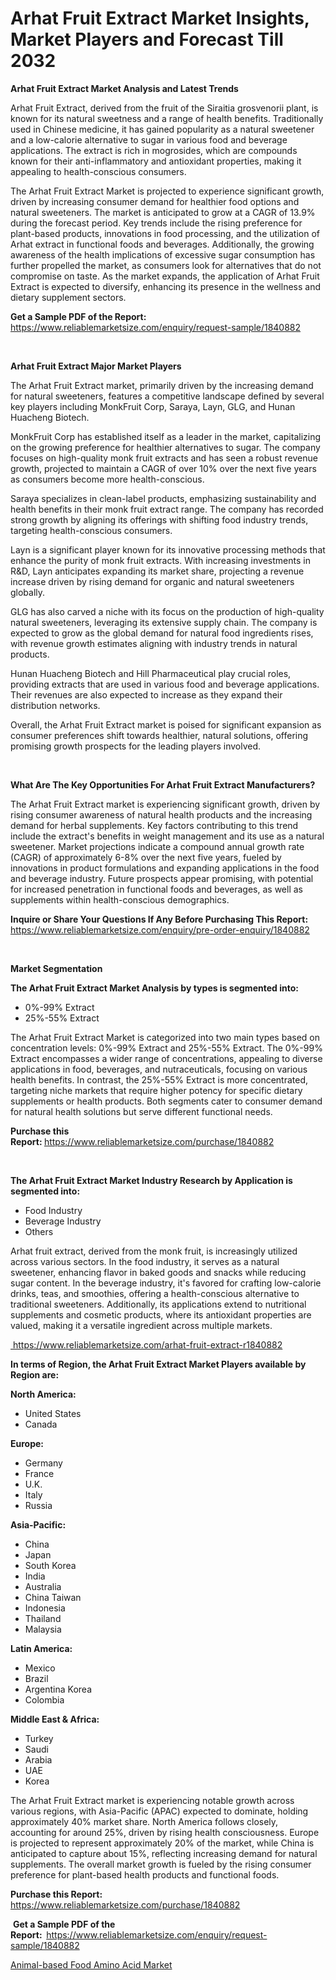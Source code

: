<p><h1>Arhat Fruit Extract Market Insights, Market Players and Forecast Till 2032</h1></p><p><strong>Arhat Fruit Extract Market Analysis and Latest Trends</strong></p>
<p><p>Arhat Fruit Extract, derived from the fruit of the Siraitia grosvenorii plant, is known for its natural sweetness and a range of health benefits. Traditionally used in Chinese medicine, it has gained popularity as a natural sweetener and a low-calorie alternative to sugar in various food and beverage applications. The extract is rich in mogrosides, which are compounds known for their anti-inflammatory and antioxidant properties, making it appealing to health-conscious consumers.</p><p>The Arhat Fruit Extract Market is projected to experience significant growth, driven by increasing consumer demand for healthier food options and natural sweeteners. The market is anticipated to grow at a CAGR of 13.9% during the forecast period. Key trends include the rising preference for plant-based products, innovations in food processing, and the utilization of Arhat extract in functional foods and beverages. Additionally, the growing awareness of the health implications of excessive sugar consumption has further propelled the market, as consumers look for alternatives that do not compromise on taste. As the market expands, the application of Arhat Fruit Extract is expected to diversify, enhancing its presence in the wellness and dietary supplement sectors.</p></p>
<p><strong>Get a Sample PDF of the Report:&nbsp;</strong> <a href="https://www.reliablemarketsize.com/enquiry/request-sample/1840882?utm_campaign=2283&utm_medium=2&utm_source=Github&utm_content=ia&utm_term=15022025&utm_id=arhat-fruit-extract">https://www.reliablemarketsize.com/enquiry/request-sample/1840882</a></p>
<p>&nbsp;</p>
<p><strong>Arhat Fruit Extract Major Market Players</strong></p>
<p><p>The Arhat Fruit Extract market, primarily driven by the increasing demand for natural sweeteners, features a competitive landscape defined by several key players including MonkFruit Corp, Saraya, Layn, GLG, and Hunan Huacheng Biotech. </p><p>MonkFruit Corp has established itself as a leader in the market, capitalizing on the growing preference for healthier alternatives to sugar. The company focuses on high-quality monk fruit extracts and has seen a robust revenue growth, projected to maintain a CAGR of over 10% over the next five years as consumers become more health-conscious.</p><p>Saraya specializes in clean-label products, emphasizing sustainability and health benefits in their monk fruit extract range. The company has recorded strong growth by aligning its offerings with shifting food industry trends, targeting health-conscious consumers. </p><p>Layn is a significant player known for its innovative processing methods that enhance the purity of monk fruit extracts. With increasing investments in R&D, Layn anticipates expanding its market share, projecting a revenue increase driven by rising demand for organic and natural sweeteners globally.</p><p>GLG has also carved a niche with its focus on the production of high-quality natural sweeteners, leveraging its extensive supply chain. The company is expected to grow as the global demand for natural food ingredients rises, with revenue growth estimates aligning with industry trends in natural products.</p><p>Hunan Huacheng Biotech and Hill Pharmaceutical play crucial roles, providing extracts that are used in various food and beverage applications. Their revenues are also expected to increase as they expand their distribution networks.</p><p>Overall, the Arhat Fruit Extract market is poised for significant expansion as consumer preferences shift towards healthier, natural solutions, offering promising growth prospects for the leading players involved.</p></p>
<p>&nbsp;</p>
<p><strong>What Are The Key Opportunities For Arhat Fruit Extract Manufacturers?</strong></p>
<p><p>The Arhat Fruit Extract market is experiencing significant growth, driven by rising consumer awareness of natural health products and the increasing demand for herbal supplements. Key factors contributing to this trend include the extract's benefits in weight management and its use as a natural sweetener. Market projections indicate a compound annual growth rate (CAGR) of approximately 6-8% over the next five years, fueled by innovations in product formulations and expanding applications in the food and beverage industry. Future prospects appear promising, with potential for increased penetration in functional foods and beverages, as well as supplements within health-conscious demographics.</p></p>
<p><strong>Inquire or Share Your Questions If Any Before Purchasing This Report:</strong> <a href="https://www.reliablemarketsize.com/enquiry/pre-order-enquiry/1840882?utm_campaign=2283&utm_medium=2&utm_source=Github&utm_content=ia&utm_term=15022025&utm_id=arhat-fruit-extract">https://www.reliablemarketsize.com/enquiry/pre-order-enquiry/1840882</a></p>
<p>&nbsp;</p>
<p><strong>Market Segmentation</strong></p>
<p><strong>The Arhat Fruit Extract Market Analysis by types is segmented into:</strong></p>
<p><ul><li>0%-99% Extract</li><li>25%-55% Extract</li></ul></p>
<p><p>The Arhat Fruit Extract Market is categorized into two main types based on concentration levels: 0%-99% Extract and 25%-55% Extract. The 0%-99% Extract encompasses a wider range of concentrations, appealing to diverse applications in food, beverages, and nutraceuticals, focusing on various health benefits. In contrast, the 25%-55% Extract is more concentrated, targeting niche markets that require higher potency for specific dietary supplements or health products. Both segments cater to consumer demand for natural health solutions but serve different functional needs.</p></p>
<p><strong>Purchase this Report:&nbsp;</strong><a href="https://www.reliablemarketsize.com/purchase/1840882?utm_campaign=2283&utm_medium=2&utm_source=Github&utm_content=ia&utm_term=15022025&utm_id=arhat-fruit-extract">https://www.reliablemarketsize.com/purchase/1840882</a></p>
<p>&nbsp;</p>
<p><strong>The Arhat Fruit Extract Market Industry Research by Application is segmented into:</strong></p>
<p><ul><li>Food Industry</li><li>Beverage Industry</li><li>Others</li></ul></p>
<p><p>Arhat fruit extract, derived from the monk fruit, is increasingly utilized across various sectors. In the food industry, it serves as a natural sweetener, enhancing flavor in baked goods and snacks while reducing sugar content. In the beverage industry, it's favored for crafting low-calorie drinks, teas, and smoothies, offering a health-conscious alternative to traditional sweeteners. Additionally, its applications extend to nutritional supplements and cosmetic products, where its antioxidant properties are valued, making it a versatile ingredient across multiple markets.</p></p>
<p><a href="https://www.reliablemarketsize.com/arhat-fruit-extract-r1840882?utm_campaign=2283&utm_medium=2&utm_source=Github&utm_content=ia&utm_term=15022025&utm_id=arhat-fruit-extract">&nbsp;https://www.reliablemarketsize.com/arhat-fruit-extract-r1840882</a></p>
<p><strong>In terms of Region, the Arhat Fruit Extract Market Players available by Region are:</strong></p>
<p>
    <p> <strong> North America: </strong>
        <ul>
            <li>United States</li>
            <li>Canada</li>
        </ul>
        </p> 
    <p> <strong> Europe: </strong>
        <ul>
            <li>Germany</li>
            <li>France</li>
            <li>U.K.</li>
            <li>Italy</li>
            <li>Russia</li>
        </ul>
        </p> 
    <p> <strong> Asia-Pacific: </strong>
        <ul>
            <li>China</li>
            <li>Japan</li>
            <li>South Korea</li>
            <li>India</li>
            <li>Australia</li>
            <li>China Taiwan</li>
            <li>Indonesia</li>
            <li>Thailand</li>
            <li>Malaysia</li>
        </ul>
        </p> 
    <p> <strong> Latin America: </strong>
        <ul>
            <li>Mexico</li>
            <li>Brazil</li>
            <li>Argentina Korea</li>
            <li>Colombia</li>
        </ul>
        </p> 
    <p> <strong> Middle East & Africa: </strong>
        <ul>
            <li>Turkey</li>
            <li>Saudi</li>
            <li>Arabia</li>
            <li>UAE</li>
            <li>Korea</li>
        </ul>
    </p>
    </p>
<p><p>The Arhat Fruit Extract market is experiencing notable growth across various regions, with Asia-Pacific (APAC) expected to dominate, holding approximately 40% market share. North America follows closely, accounting for around 25%, driven by rising health consciousness. Europe is projected to represent approximately 20% of the market, while China is anticipated to capture about 15%, reflecting increasing demand for natural supplements. The overall market growth is fueled by the rising consumer preference for plant-based health products and functional foods.</p></p>
<p><strong>Purchase this Report: </strong><a href="https://www.reliablemarketsize.com/purchase/1840882?utm_campaign=2283&utm_medium=2&utm_source=Github&utm_content=ia&utm_term=15022025&utm_id=arhat-fruit-extract">https://www.reliablemarketsize.com/purchase/1840882</a></p>
<p>&nbsp;<strong>Get a Sample PDF of the Report:&nbsp;&nbsp;</strong><a href="https://www.reliablemarketsize.com/enquiry/request-sample/1840882?utm_campaign=2283&utm_medium=2&utm_source=Github&utm_content=ia&utm_term=15022025&utm_id=arhat-fruit-extract">https://www.reliablemarketsize.com/enquiry/request-sample/1840882</a></p>
<p><strong></strong></p>
<p><p><a href="https://github.com/bornergabrielle89/Market-Research-Report-List-1/blob/main/animal-based-food-amino-acid-market.md?utm_campaign=2283&utm_medium=2&utm_source=Github&utm_content=ia&utm_term=15022025&utm_id=arhat-fruit-extract">Animal-based Food Amino Acid Market</a></p></p>